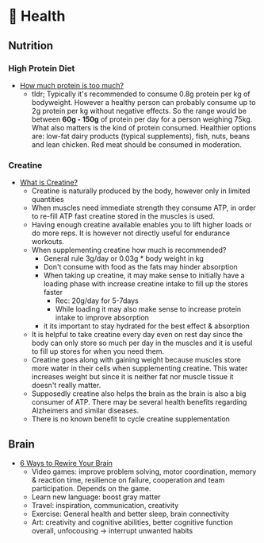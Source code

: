 # 💊 Health

## Nutrition

### High Protein Diet

* [How much protein is too much?](https://www.health.harvard.edu/nutrition/when-it-comes-to-protein-how-much-is-too-much)
  * tldr; Typically it's recommended to consume 0.8g protein per kg of bodyweight. However a healthy person can probably consume up to 2g protein per kg without negative effects. So the range would be between **60g - 150g** of protein per day for a person weighing 75kg. What also matters is the kind of protein consumed. Healthier options are: low-fat dairy products (typical supplements), fish, nuts, beans and lean chicken. Red meat should be consumed in moderation.

### Creatine

* [What is Creatine?](https://www.healthline.com/nutrition/what-is-creatine#brain-health)
  * Creatine is naturally produced by the body, however only in limited quantities
  * When muscles need immediate strength they consume ATP, in order to re-fill ATP fast creatine stored in the muscles is used.
  * Having enough creatine available enables you to lift higher loads or do more reps. It is however not directly useful for endurance workouts.
  * When supplementing creatine how much is recommended?
    * General rule 3g/day or 0.03g \* body weight in kg
    * Don't consume with food as the fats may hinder absorption
    * When taking up creatine, it may make sense to initially have a loading phase with increase creatine intake to fill up the stores faster
      * Rec: 20g/day for 5-7days
      * While loading it may also make sense to increase protein intake to improve absorption
    * it its important to stay hydrated for the best effect & absorption
  * It is helpful to take creatine every day even on rest day since the body can only store so much per day in the muscles and it is useful to fill up stores for when you need them.
  * Creatine goes along with gaining weight because muscles store more water in their cells when supplementing creatine. This water increases weight but since it is neither fat nor muscle tissue it doesn't really matter.&#x20;
  * Supposedly creatine also helps the brain as the brain is also a big consumer of ATP. There may be several health benefits regarding Alzheimers and similar diseases.
  * There is no known benefit to cycle creatine supplementation

## Brain

* [6 Ways to Rewire Your Brain](https://www.healthline.com/health/rewiring-your-brain)
  * Video games: improve problem solving, motor coordination, memory & reaction time, resilience on failure, cooperation and team participation. Depends on the game.
  * Learn new language: boost gray matter
  * Travel: inspiration, communication, creativity
  * Exercise: General health and better sleep, brain connectivity
  * Art: creativity and cognitive abilities, better cognitive function overall, unfocousing -> interrupt unwanted habits
